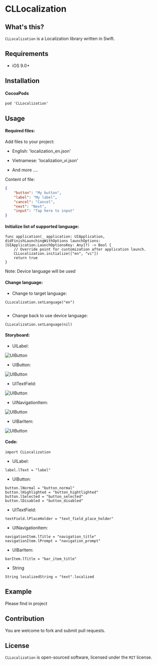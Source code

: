 # CLLocalization


## What's this?

`CLLocalization` is a Localization library written in Swift.

## Requirements

* iOS 9.0+

## Installation

#### CocoaPods

```
pod 'CLLocalization'
```

## Usage

#### Required files: 

Add files to your project:

- English: 'localization_en.json'

- Vietnamese: 'localization_vi.json'

- And more ....

Content of file:

```json
{
    "button": "My button",
    "label": "My label",
    "cancel": "Cancel",
    "next": "Next",
    "input": "Tap here to input"
}
```

#### Initialize list of supported language:

```
func application(_ application: UIApplication, didFinishLaunchingWithOptions launchOptions: [UIApplication.LaunchOptionsKey: Any]?) -> Bool {
    // Override point for customization after application launch.
    CLLocalization.initialize(["en", "vi"])
    return true
}

```
Note: Device language will be used
  
#### Change language:

- Change to target language:

```
CLLocalization.setLanguage("en")
     
```
  
- Change back to use device language:

```
CLLocalization.setLanguage(nil)

```
  
#### Storyboard:

- UILabel:

![UIButton](./Documents/Image/label.png)

- UIButton:

![UIButton](./Documents/Image/button.png)

- UITextField:

![UIButton](./Documents/Image/text_field.png)

- UINavigationItem:

![UIButton](./Documents/Image/navigation_item.png)

- UIBarItem:

![UIButton](./Documents/Image/bar_item.png)

#### Code:

```
import CLLocalization
```

- UILabel:

```
label.lText = "label"
```

- UIButton:

```
button.lNormal = "button_normal"
button.lHighlighted = "button_hightlighted"
button.lSelected = "button_selected"
button.lDisabled = "button_disabled"
```

- UITextField:

```
textField.lPlaceHolder = "text_field_place_holder"
```

- UINavigationItem:

```
navigationItem.lTitle = "navigation_title"
navigationItem.lPrompt = "navigation_prompt"
```

- UIBarItem:

```
barItem.lTitle = "bar_item_title"
```

- String

```
String localizedString = "text".localized
```

## Example

Please find in project

## Contribution

You are welcome to fork and submit pull requests.

## License

`CLLocalization` is open-sourced software, licensed under the `MIT` license.
